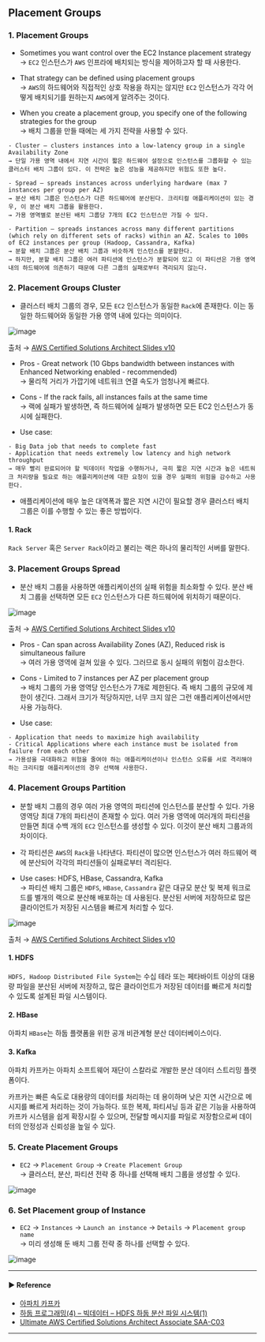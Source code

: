 ## Placement Groups
### 1. Placement Groups
- Sometimes you want control over the EC2 Instance placement strategy  
→ `EC2` 인스턴스가 `AWS` 인프라에 배치되는 방식을 제어하고자 할 때 사용한다.

- That strategy can be defined using placement groups  
→ `AWS`의 하드웨어와 직접적인 상호 작용을 하지는 않지만 `EC2` 인스턴스가 각각 어떻게 배치되기를 원하는지 `AWS`에게 알려주는 것이다.

- When you create a placement group, you specify one of the following strategies for the group  
→ 배치 그룹을 만들 때에는 세 가지 전략을 사용할 수 있다.
~~~
- Cluster — clusters instances into a low-latency group in a single Availability Zone
→ 단일 가용 영역 내에서 지연 시간이 짧은 하드웨어 설정으로 인스턴스를 그룹화할 수 있는 클러스터 배치 그룹이 있다. 이 전략은 높은 성능을 제공하지만 위험도 또한 높다.

- Spread — spreads instances across underlying hardware (max 7 instances per group per AZ)
→ 분산 배치 그룹은 인스턴스가 다른 하드웨어에 분산된다. 크리티컬 애플리케이션이 있는 경우, 이 분산 배치 그룹을 활용한다.
→ 가용 영역별로 분산된 배치 그룹당 7개의 EC2 인스턴스만 가질 수 있다.

- Partition — spreads instances across many different partitions (which rely on different sets of racks) within an AZ. Scales to 100s of EC2 instances per group (Hadoop, Cassandra, Kafka)
→ 분할 배치 그룹은 분산 배치 그룹과 비슷하게 인스턴스를 분할한다. 
→ 하지만, 분할 배치 그룹은 여러 파티션에 인스턴스가 분할되어 있고 이 파티션은 가용 영역 내의 하드웨어에 의존하기 때문에 다른 그룹의 실패로부터 격리되지 않는다.
~~~

### 2. Placement Groups Cluster
- 클러스터 배치 그룹의 경우, 모든 `EC2` 인스턴스가 동일한 `Rack`에 존재한다. 이는 동일한 하드웨어와 동일한 가용 영역 내에 있다는 의미이다.

![image](https://user-images.githubusercontent.com/97398071/232227585-266b9b88-c161-4cc4-9c63-a203196ad2e6.png)

출처 → [AWS Certified Solutions Architect Slides v10](https://courses.datacumulus.com/downloads/certified-solutions-architect-pn9/)

- Pros - Great network (10 Gbps bandwidth between instances with Enhanced Networking enabled - recommended)  
→ 물리적 거리가 가깝기에 네트워크 연결 속도가 엄청나게 빠르다.

- Cons - If the rack fails, all instances fails at the same time  
→ 랙에 실패가 발생하면, 즉 하드웨어에 실패가 발생하면 모든 EC2 인스턴스가 동시에 실패한다.

- Use case:
~~~
- Big Data job that needs to complete fast
- Application that needs extremely low latency and high network throughput
→ 매우 빨리 완료되어야 할 빅데이터 작업을 수행하거나, 극히 짧은 지연 시간과 높은 네트워크 처리량을 필요로 하는 애플리케이션에 대한 요청이 있을 경우 실패의 위험을 감수하고 사용한다.
~~~

- 애플리케이션에 매우 높은 대역폭과 짧은 지연 시간이 필요할 경우 클러스터 배치 그룹은 이를 수행할 수 있는 좋은 방법이다.

#### 1. Rack
`Rack Server` 혹은 `Server Rack`이라고 불리는 랙은 하나의 물리적인 서버를 말한다.

### 3. Placement Groups Spread
- 분산 배치 그룹을 사용하면 애플리케이션의 실패 위험을 최소화할 수 있다. 분산 배치 그룹을 선택하면 모든 `EC2` 인스턴스가 다른 하드웨어에 위치하기 때문이다.

![image](https://user-images.githubusercontent.com/97398071/232227611-409eb609-5093-4f13-b709-74e6ada748d8.png)

출처 → [AWS Certified Solutions Architect Slides v10](https://courses.datacumulus.com/downloads/certified-solutions-architect-pn9/)

- Pros - Can span across Availability Zones (AZ), Reduced risk is simultaneous failure  
→ 여러 가용 영역에 걸쳐 있을 수 있다. 그러므로 동시 실패의 위험이 감소한다.

- Cons - Limited to 7 instances per AZ per placement group  
→ 배치 그룹의 가용 영역당 인스턴스가 7개로 제한된다. 즉 배치 그룹의 규모에 제한이 생긴다. 그래서 크기가 적당하지만, 너무 크지 않은 그런 애플리케이션에서만 사용 가능하다.

- Use case:
~~~
- Application that needs to maximize high availability
- Critical Applications where each instance must be isolated from failure from each other
→ 가용성을 극대화하고 위험을 줄여야 하는 애플리케이션이나 인스턴스 오류를 서로 격리해야 하는 크리티컬 애플리케이션의 경우 선택해 사용한다.
~~~

### 4. Placement Groups Partition
- 분할 배치 그룹의 경우 여러 가용 영역의 파티션에 인스턴스를 분산할 수 있다. 가용 영역당 최대 7개의 파티션이 존재할 수 있다.
여러 가용 영역에 여러개의 파티션을 만들면 최대 수백 개의 `EC2` 인스턴스를 생성할 수 있다. 이것이 분산 배치 그룹과의 차이이다.

- 각 파티션은 `AWS`의 `Rack`을 나타낸다. 파티션이 많으면 인스턴스가 여러 하드웨어 랙에 분산되어 각각의 파티션들이 실패로부터 격리된다.

- Use cases: HDFS, HBase, Cassandra, Kafka  
→ 파티션 배치 그룹은 `HDFS`, `HBase`, `Cassandra` 같은 대규모 분산 및 복제 워크로드를 별개의 랙으로 분산해 배포하는 데 사용된다.
분산된 서버에 저장하므로 많은 클라이언트가 저장된 시스템을 빠르게 처리할 수 있다.

![image](https://user-images.githubusercontent.com/97398071/232227631-b194d2df-7e2f-44c8-aa08-d70f2dddb327.png)

출처 → [AWS Certified Solutions Architect Slides v10](https://courses.datacumulus.com/downloads/certified-solutions-architect-pn9/)

#### 1. HDFS
`HDFS, Hadoop Distributed File System`는 수십 테라 또는 페타바이트 이상의 대용량 파일을 분산된 서버에 저장하고, 많은 클라이언트가 저장된 데이터를 빠르게 처리할 수 있도록 설계된 파일 시스템이다.

#### 2. HBase
아파치 `HBase`는 하둡 플랫폼을 위한 공개 비관계형 분산 데이터베이스이다.

#### 3. Kafka
아파치 카프카는 아파치 소프트웨어 재단이 스칼라로 개발한 분산 데이터 스트리밍 플랫폼이다.

카프카는 빠른 속도로 대용량의 데이터를 처리하는 데 용이하며 낮은 지연 시간으로 메시지를 빠르게 처리하는 것이 가능하다. 
또한 복제, 파티셔닝 등과 같은 기능을 사용하여 카프카 시스템을 쉽게 확장시킬 수 있으며, 전달할 메시지를 파일로 저장함으로써 데이터의 안정성과 신뢰성을 높일 수 있다.

### 5. Create Placement Groups
- `EC2` → `Placement Group` → `Create Placement Group`  
→ 클러스터, 분산, 파티션 전략 중 하나를 선택해 배치 그룹을 생성할 수 있다.

![image](https://user-images.githubusercontent.com/97398071/232229116-c20f7369-56ca-4c76-810f-ccfb520e2408.png)

### 6. Set Placement group of Instance
- `EC2` → `Instances` → `Launch an instance` → `Details` → `Placement group name`  
→ 미리 생성해 둔 배치 그룹 전략 중 하나를 선택할 수 있다.

![image](https://user-images.githubusercontent.com/97398071/232228899-71a604b5-a0dc-4aac-b99f-246bda9d8fad.png)

---
#### ▶ Reference
- [아파치 카프카](https://ko.wikipedia.org/wiki/아파치_카프카)
- [하둡 프로그래밍(4) – 빅데이터 – HDFS 하둡 분산 파일 시스템(1)](https://hoing.io/archives/23070)
- [Ultimate AWS Certified Solutions Architect Associate SAA-C03](https://www.udemy.com/course/aws-certified-solutions-architect-associate-saa-c03/)
---

